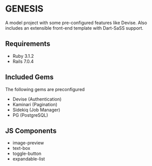 # GENESIS

A model project with some pre-configured features like Devise. 
Also includes an extensible front-end template with Dart-SaSS support.

## Requirements
* Ruby 3.1.2 
* Rails 7.0.4

## Included Gems
The following gems are preconfigured 
* Devise (Authentication)
* Kaminari (Pagination)
* Sidekiq (Job Manager)
* PG (PostgreSQL)

## JS Components
* image-preview
* text-box
* toggle-button
* expandable-list
